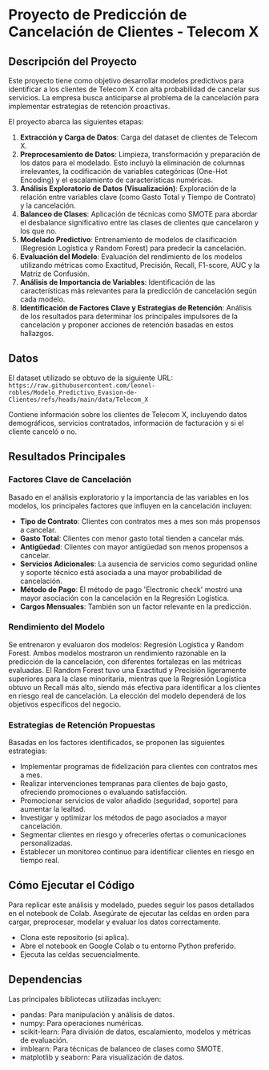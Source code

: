 # Proyecto de Predicción de Cancelación de Clientes - Telecom X

## Descripción del Proyecto

Este proyecto tiene como objetivo desarrollar modelos predictivos para identificar a los clientes de Telecom X con alta probabilidad de cancelar sus servicios. La empresa busca anticiparse al problema de la cancelación para implementar estrategias de retención proactivas.

El proyecto abarca las siguientes etapas:
1.  **Extracción y Carga de Datos**: Carga del dataset de clientes de Telecom X.
2.  **Preprocesamiento de Datos**: Limpieza, transformación y preparación de los datos para el modelado. Esto incluyó la eliminación de columnas irrelevantes, la codificación de variables categóricas (One-Hot Encoding) y el escalamiento de características numéricas.
3.  **Análisis Exploratorio de Datos (Visualización)**: Exploración de la relación entre variables clave (como Gasto Total y Tiempo de Contrato) y la cancelación.
4.  **Balanceo de Clases**: Aplicación de técnicas como SMOTE para abordar el desbalance significativo entre las clases de clientes que cancelaron y los que no.
5.  **Modelado Predictivo**: Entrenamiento de modelos de clasificación (Regresión Logística y Random Forest) para predecir la cancelación.
6.  **Evaluación del Modelo**: Evaluación del rendimiento de los modelos utilizando métricas como Exactitud, Precisión, Recall, F1-score, AUC y la Matriz de Confusión.
7.  **Análisis de Importancia de Variables**: Identificación de las características más relevantes para la predicción de cancelación según cada modelo.
8.  **Identificación de Factores Clave y Estrategias de Retención**: Análisis de los resultados para determinar los principales impulsores de la cancelación y proponer acciones de retención basadas en estos hallazgos.

## Datos

El dataset utilizado se obtuvo de la siguiente URL:
`https://raw.githubusercontent.com/leonel-robles/Modelo_Predictivo_Evasion-de-Clientes/refs/heads/main/data/Telecom_X`

Contiene información sobre los clientes de Telecom X, incluyendo datos demográficos, servicios contratados, información de facturación y si el cliente canceló o no.

## Resultados Principales

### Factores Clave de Cancelación

Basado en el análisis exploratorio y la importancia de las variables en los modelos, los principales factores que influyen en la cancelación incluyen:

*   **Tipo de Contrato**: Clientes con contratos mes a mes son más propensos a cancelar.
*   **Gasto Total**: Clientes con menor gasto total tienden a cancelar más.
*   **Antigüedad**: Clientes con mayor antigüedad son menos propensos a cancelar.
*   **Servicios Adicionales**: La ausencia de servicios como seguridad online y soporte técnico está asociada a una mayor probabilidad de cancelación.
*   **Método de Pago**: El método de pago 'Electronic check' mostró una mayor asociación con la cancelación en la Regresión Logística.
*   **Cargos Mensuales**: También son un factor relevante en la predicción.

### Rendimiento del Modelo

Se entrenaron y evaluaron dos modelos: Regresión Logística y Random Forest. Ambos modelos mostraron un rendimiento razonable en la predicción de la cancelación, con diferentes fortalezas en las métricas evaluadas. El Random Forest tuvo una Exactitud y Precisión ligeramente superiores para la clase minoritaria, mientras que la Regresión Logística obtuvo un Recall más alto, siendo más efectiva para identificar a los clientes en riesgo real de cancelación. La elección del modelo dependerá de los objetivos específicos del negocio.

### Estrategias de Retención Propuestas

Basadas en los factores identificados, se proponen las siguientes estrategias:

*   Implementar programas de fidelización para clientes con contratos mes a mes.
*   Realizar intervenciones tempranas para clientes de bajo gasto, ofreciendo promociones o evaluando satisfacción.
*   Promocionar servicios de valor añadido (seguridad, soporte) para aumentar la lealtad.
*   Investigar y optimizar los métodos de pago asociados a mayor cancelación.
*   Segmentar clientes en riesgo y ofrecerles ofertas o comunicaciones personalizadas.
*   Establecer un monitoreo continuo para identificar clientes en riesgo en tiempo real.

## Cómo Ejecutar el Código

Para replicar este análisis y modelado, puedes seguir los pasos detallados en el notebook de Colab. Asegúrate de ejecutar las celdas en orden para cargar, preprocesar, modelar y evaluar los datos correctamente.

*   Clona este repositorio (si aplica).
*   Abre el notebook en Google Colab o tu entorno Python preferido.
*   Ejecuta las celdas secuencialmente.

## Dependencias

Las principales bibliotecas utilizadas incluyen:

*   pandas: Para manipulación y análisis de datos.
*   numpy: Para operaciones numéricas.
*   scikit-learn: Para división de datos, escalamiento, modelos y métricas de evaluación.
*   imblearn: Para técnicas de balanceo de clases como SMOTE.
*   matplotlib y seaborn: Para visualización de datos.
